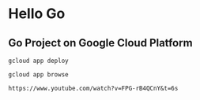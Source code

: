 # Hello Go

## Go Project on Google Cloud Platform

```
gcloud app deploy
```

```
gcloud app browse
```

```
https://www.youtube.com/watch?v=FPG-rB4QCnY&t=6s
```
